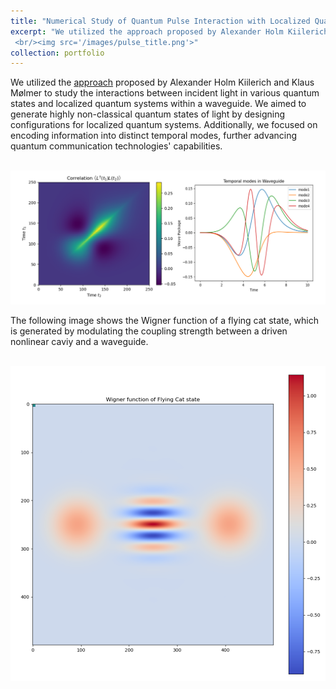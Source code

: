 ```yaml
---
title: "Numerical Study of Quantum Pulse Interaction with Localized Quantum Systems"
excerpt: "We utilized the approach proposed by Alexander Holm Kiilerich and Klaus Mølmer to study the interactions between incident light in various quantum states and localized quantum systems within a waveguide. We aimed to generate highly non-classical quantum states of light by designing configurations for localized quantum systems. The work was present to a experiment group for further use in quantum control.
 <br/><img src='/images/pulse_title.png'>"
collection: portfolio
---
```


We utilized the [approach](https://journals.aps.org/prl/abstract/10.1103/PhysRevLett.123.123604) proposed by Alexander Holm Kiilerich and Klaus Mølmer to study the interactions between incident light in various quantum states and localized quantum systems within a waveguide. We aimed to generate highly non-classical quantum states of light by designing configurations for localized quantum systems. Additionally, we focused on encoding information into distinct temporal modes, further advancing quantum communication technologies' capabilities.

<br/><img src='/images/Temporal_mode.png'>

The following image shows the Wigner function of a flying cat state, which is generated by modulating the coupling strength between a driven nonlinear caviy and a waveguide.

<br/><img src='/images/cat_state.png'>